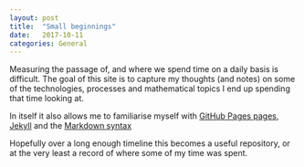 ```yaml
---
layout: post
title:  "Small beginnings"
date:   2017-10-11
categories: General
---
```

Measuring the passage of, and where we spend time on a daily basis is difficult.  The goal of this site is to capture my thoughts (and notes) on some of the technologies, processes and mathematical topics I end up spending that time looking at.

In itself it also allows me to familiarise myself with [GitHub Pages pages](https://pages.github.com), [Jekyll](https://jekyllrb.com) and the [Markdown syntax](https://daringfireball.net/projects/markdown/)

Hopefully over a long enough timeline this becomes a useful repository, or at the very least a record of where some of my time was spent.
